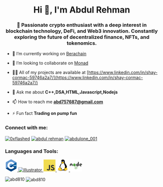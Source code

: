 <h1 align="center">Hi 👋, I'm Abdul Rehman</h1>
<h3 align="center">🚀 Passionate crypto enthusiast with a deep interest in blockchain technology, DeFi, and Web3 innovation. Constantly exploring the future of decentralized finance, NFTs, and tokenomics.</h3>

- 🔭 I’m currently working on [Berachain](https://x.com/berachain)

- 👯 I’m looking to collaborate on [Monad](https://x.com/monad_xyz)

- 👨‍💻 All of my projects are available at [https://www.linkedin.com/in/shay-cormac-59746a2a7/](https://www.linkedin.com/in/shay-cormac-59746a2a7/)

- 💬 Ask me about **C++,DSA,HTML,Javascript,Nodejs**

- 📫 How to reach me **abd757687@gmail.com**

- ⚡ Fun fact **Trading on pump fun**

<h3 align="left">Connect with me:</h3>
<p align="left">
<a href="https://twitter.com/0xflashed" target="blank"><img align="center" src="https://raw.githubusercontent.com/rahuldkjain/github-profile-readme-generator/master/src/images/icons/Social/twitter.svg" alt="0xflashed" height="30" width="40" /></a>
<a href="https://fb.com/abdul rehman" target="blank"><img align="center" src="https://raw.githubusercontent.com/rahuldkjain/github-profile-readme-generator/master/src/images/icons/Social/facebook.svg" alt="abdul rehman" height="30" width="40" /></a>
<a href="https://instagram.com/abdulone_001" target="blank"><img align="center" src="https://raw.githubusercontent.com/rahuldkjain/github-profile-readme-generator/master/src/images/icons/Social/instagram.svg" alt="abdulone_001" height="30" width="40" /></a>
</p>

<h3 align="left">Languages and Tools:</h3>
<p align="left"> <a href="https://www.w3schools.com/cpp/" target="_blank" rel="noreferrer"> <img src="https://raw.githubusercontent.com/devicons/devicon/master/icons/cplusplus/cplusplus-original.svg" alt="cplusplus" width="40" height="40"/> </a> <a href="https://www.adobe.com/in/products/illustrator.html" target="_blank" rel="noreferrer"> <img src="https://www.vectorlogo.zone/logos/adobe_illustrator/adobe_illustrator-icon.svg" alt="illustrator" width="40" height="40"/> </a> <a href="https://developer.mozilla.org/en-US/docs/Web/JavaScript" target="_blank" rel="noreferrer"> <img src="https://raw.githubusercontent.com/devicons/devicon/master/icons/javascript/javascript-original.svg" alt="javascript" width="40" height="40"/> </a> <a href="https://www.linux.org/" target="_blank" rel="noreferrer"> <img src="https://raw.githubusercontent.com/devicons/devicon/master/icons/linux/linux-original.svg" alt="linux" width="40" height="40"/> </a> <a href="https://nodejs.org" target="_blank" rel="noreferrer"> <img src="https://raw.githubusercontent.com/devicons/devicon/master/icons/nodejs/nodejs-original-wordmark.svg" alt="nodejs" width="40" height="40"/> </a> </p>

<p><img align="left" src="https://github-readme-stats.vercel.app/api/top-langs?username=abd810&show_icons=true&locale=en&layout=compact" alt="abd810" /></p>

<p>&nbsp;<img align="center" src="https://github-readme-stats.vercel.app/api?username=abd810&show_icons=true&locale=en" alt="abd810" /></p>

